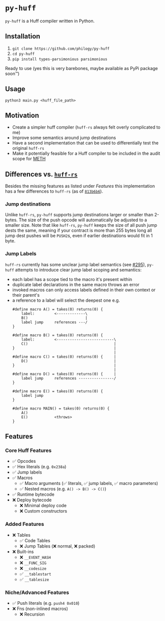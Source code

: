 # `py-huff`
`py-huff` is a Huff compiler written in Python.

## Installation

1. `git clone https://github.com/philogy/py-huff`
2. `cd py-huff`
3. `pip install types-parsimonious parsimonious`

Ready to use (yes this is very barebones, maybe available as PyPi package soon™️)

## Usage

```
python3 main.py <huff_file_path>
```

## Motivation

- Create a simpler huff compiler (`huff-rs` always felt overly complicated to me)
- Improve some semantics around jump destinations
- Have a second implementation that can be used to differentially test the original `huff-rs`
- Make it potentially feasible for a Huff compiler to be included in the audit scope for
  [METH](https://github.com/philogy/meth-weth)

## Differences vs. [`huff-rs`](https://github.com/huff-language/huff-rs/)
Besides the missing features as listed under _Features_ this implementation has a few differences to
`huff-rs` (as of [`813b6b6`](https://github.com/huff-language/huff-rs/commit/813b6b683dd214dfca71d49284afd885dd9eef09)).

### Jump destinations
Unlike `huff-rs`, `py-huff` supports jump destinations larger or smaller than 2-bytes. The size of
the push opcode will automatically be adjusted to a smaller size. Note that like `huff-rs`, `py-huff`
keeps the size of all push jump dests the same, meaning if your contract is more than 255 bytes long
all jump dest pushes will be `PUSH2`s, even if earlier destinations would fit in 1 byte.

### Jump Labels
`huff-rs` currently has some unclear jump label semantics (see [#295](https://github.com/huff-language/huff-rs/issues/295)), `py-huff` attempts to introduce clear jump label scoping and semantics:

- each label has a scope tied to the macro it's present within
- duplicate label declarations in the same macro throws an error
- invoked macros can only access labels defined in their own context or their parent's
- a reference to a label will select the deepest one e.g.
    ```
    #define macro A() = takes(0) returns(0) {
        label:         <-------------\
        B()                          |
        label jump     references ---/
    }

    #define macro B() = takes(0) returns(0) {
        label:         <--------------------------\
        C()                                       |
    }                                             |
                                                  |
    #define macro C() = takes(0) returns(0) {     |
        D()                                       |
    }                                             |
                                                  |
    #define macro D() = takes(0) returns(0) {     |
        label jump     references ----------------/
    }

    #define macro E() = takes(0) returns(0) {
        label jump
    }

    #define macro MAIN() = takes(0) returns(0) {
        A()
        E()            <throws>
    }
    ```

## Features
### Core Huff Features
- ✅ Opcodes
- ✅ Hex literals (e.g. `0x238a`)
- ✅ Jump labels
- ✅ Macros
    - ✅ Macro arguments (✅ literals, ✅ jump labels, ✅ macro parameters)
    - ✅ Nested macros (e.g. `A() -> B() -> C()`)
- ✅ Runtime bytecode
- ❌ Deploy bytecode
    - ❌ Minimal deploy code
    - ❌ Custom constructors
### Added Features
- ❌ Tables
    - ✅ Code Tables
    - ❌ Jump Tables (❌ normal, ❌ packed)
- ❌ Built-ins
    - ❌ `__EVENT_HASH`
    - ❌ `__FUNC_SIG`
    - ❌ `__codesize`
    - ✅ `__tablestart`
    - ✅ `__tablesize`

### Niche/Advanced Features
- ✅ Push literals (e.g. `push4 0x010`)
- ❌ Fns (non-inlined macros)
    - ❌ Recursion

